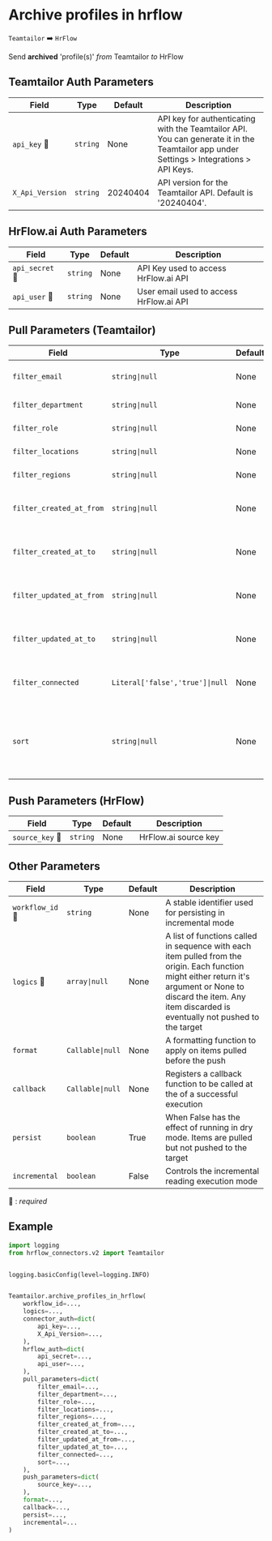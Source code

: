 # Archive profiles in hrflow
`Teamtailor` :arrow_right: `HrFlow`

Send **archived** 'profile(s)' _from_ Teamtailor _to_ HrFlow



## Teamtailor Auth Parameters

| Field | Type | Default | Description |
| ----- | ---- | ------- | ----------- |
| `api_key` :red_circle: | `string` | None | API key for authenticating with the Teamtailor API. You can generate it in the Teamtailor app under Settings > Integrations > API Keys. |
| `X_Api_Version`  | `string` | 20240404 | API version for the Teamtailor API. Default is '20240404'. |

## HrFlow.ai Auth Parameters

| Field | Type | Default | Description |
| ----- | ---- | ------- | ----------- |
| `api_secret` :red_circle: | `string` | None | API Key used to access HrFlow.ai API |
| `api_user` :red_circle: | `string` | None | User email used to access HrFlow.ai API |

## Pull Parameters (Teamtailor)

| Field | Type | Default | Description |
| ----- | ---- | ------- | ----------- |
| `filter_email`  | `string\|null` | None | Filter by email address |
| `filter_department`  | `string\|null` | None | Filter by department |
| `filter_role`  | `string\|null` | None | Filter by role |
| `filter_locations`  | `string\|null` | None | Filter by location |
| `filter_regions`  | `string\|null` | None | Filter by region |
| `filter_created_at_from`  | `string\|null` | None | Filter by created-at older than this date. |
| `filter_created_at_to`  | `string\|null` | None | Filter by created-at newer than this date. |
| `filter_updated_at_from`  | `string\|null` | None | Filter by updated-at older than this date. |
| `filter_updated_at_to`  | `string\|null` | None | Filter by updated-at newer than this date. |
| `filter_connected`  | `Literal['false','true']\|null` | None | Filter candidates who has connected. |
| `sort`  | `string\|null` | None | Sort list by any of the candidate attributes. Use -id to sort by id descending. |

## Push Parameters (HrFlow)

| Field | Type | Default | Description |
| ----- | ---- | ------- | ----------- |
| `source_key` :red_circle: | `string` | None | HrFlow.ai source key |

## Other Parameters

| Field | Type | Default | Description |
| ----- | ---- | ------- | ----------- |
| `workflow_id` :red_circle: | `string` | None | A stable identifier used for persisting in incremental mode |
| `logics` :red_circle: | `array\|null` | None | A list of functions called in sequence with each item pulled from the origin. Each function might either return it's argument or None to discard the item. Any item discarded is eventually not pushed to the target |
| `format`  | `Callable\|null` | None | A formatting function to apply on items pulled before the push |
| `callback`  | `Callable\|null` | None | Registers a callback function to be called at the of a successful execution |
| `persist`  | `boolean` | True | When False has the effect of running in dry mode. Items are pulled but not pushed to the target |
| `incremental`  | `boolean` | False | Controls the incremental reading execution mode |

:red_circle: : *required*

## Example

```python
import logging
from hrflow_connectors.v2 import Teamtailor


logging.basicConfig(level=logging.INFO)


Teamtailor.archive_profiles_in_hrflow(
    workflow_id=...,
    logics=...,
    connector_auth=dict(
        api_key=...,
        X_Api_Version=...,
    ),
    hrflow_auth=dict(
        api_secret=...,
        api_user=...,
    ),
    pull_parameters=dict(
        filter_email=...,
        filter_department=...,
        filter_role=...,
        filter_locations=...,
        filter_regions=...,
        filter_created_at_from=...,
        filter_created_at_to=...,
        filter_updated_at_from=...,
        filter_updated_at_to=...,
        filter_connected=...,
        sort=...,
    ),
    push_parameters=dict(
        source_key=...,
    ),
    format=...,
    callback=...,
    persist=...,
    incremental=...
)
```
